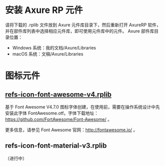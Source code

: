 # 安装 Axure RP 元件
请将下载的 .rplib 文件放到 Axure 元件库目录下，然后重新打开 AxureRP 软件，并在部件库列表中选择相应元件库，即可使用元件库中的元件。
Axure 部件库目录位置：
- Windows 系统：我的文档/Axure/Libraries
- macOS 系统：文稿/Axure/Libraries


# 图标元件
## [refs-icon-font-awesome-v4.rplib](https://github.com/refscn/rplibs/raw/master/refs-icon-font-awesome-v4.rplib "下载此元件库")
基于 Font Awesome V4.7.0 图标字体创建，在使用前，需要在操作系统设计中先安装此字体 FontAwesome.otf。字体下载地址：https://github.com/FortAwesome/Font-Awesome/ 。

更多信息，请参见 Font Awesome 官网：http://fontawesome.io/ 。

## refs-icon-font-material-v3.rplib
（进行中）
